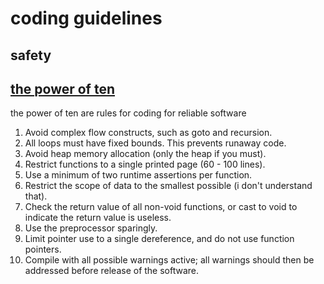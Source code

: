 # coding guidelines
## safety
## [the power of ten](https://en.wikipedia.org/wiki/The_Power_of_10:_Rules_for_Developing_Safety-Critical_Code)
the power of ten are rules for coding for reliable software
1. Avoid complex flow constructs, such as goto and recursion.
2. All loops must have fixed bounds. This prevents runaway code.
3. Avoid heap memory allocation (only the heap if you must).
4. Restrict functions to a single printed page (60 - 100 lines).
5. Use a minimum of two runtime assertions per function.
6. Restrict the scope of data to the smallest possible (i don't understand that).
7. Check the return value of all non-void functions, or cast to void to indicate the return value is useless.
8. Use the preprocessor sparingly.
9. Limit pointer use to a single dereference, and do not use function pointers.
10. Compile with all possible warnings active; all warnings should then be addressed before release of the software.

